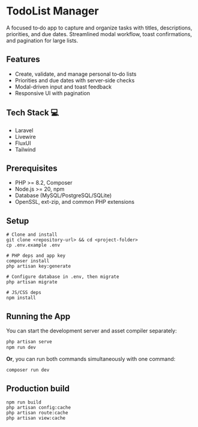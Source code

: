 # TodoList Manager

A focused to‑do app to capture and organize tasks with titles, descriptions, priorities, and due dates. Streamlined modal workflow, toast confirmations, and pagination for large lists.

## Features
- Create, validate, and manage personal to‑do lists
- Priorities and due dates with server‑side checks
- Modal-driven input and toast feedback
- Responsive UI with pagination

## Tech Stack 💻
- Laravel
- Livewire
- FluxUI
- Tailwind

## Prerequisites
- PHP >= 8.2, Composer
- Node.js >= 20, npm
- Database (MySQL/PostgreSQL/SQLite)
- OpenSSL, ext-zip, and common PHP extensions

## Setup
```shell script
# Clone and install
git clone <repository-url> && cd <project-folder>
cp .env.example .env

# PHP deps and app key
composer install
php artisan key:generate

# Configure database in .env, then migrate
php artisan migrate

# JS/CSS deps
npm install
```


## Running the App

You can start the development server and asset compiler separately:

```bash
php artisan serve
npm run dev
```

**Or**, you can run both commands simultaneously with one command:

```bash
composer run dev
```


## Production build
```shell script
npm run build
php artisan config:cache
php artisan route:cache
php artisan view:cache
```
